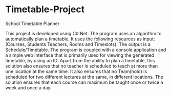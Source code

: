 # Timetable-Project
School Timetable Planner

This project is developed using C#.Net. The program uses an algorithm to automatically plan a timetable. It uses the following resources as input: (Courses, Students Teachers, Rooms and Timeslots). The output is a Schedule/Timetable. The program is coupled with a console application and a simple web interface that is primarily used for viewing the generated timetable, by using an ID.
Apart from the ability to plan a timetable, this solution also ensures that no teacher is scheduled to teach at more than one location at the same time. It also ensures that no Team(hold) is scheduled for two different lectures at the same, in different locations.
The solution ensures that each course can maximum be taught once or twice a week and once a day. 
